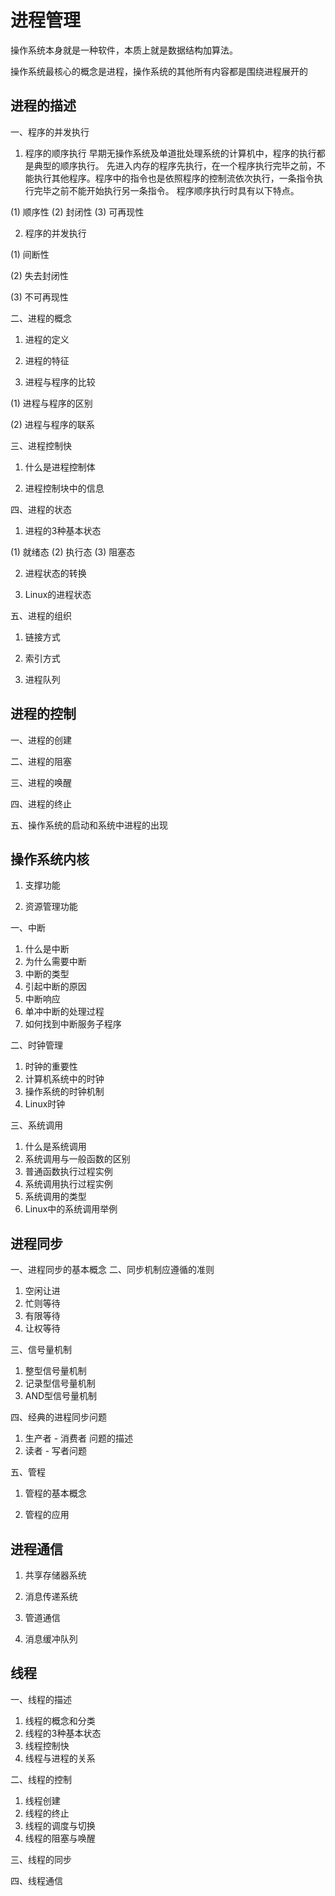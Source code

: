 # 进程管理
操作系统本身就是一种软件，本质上就是数据结构加算法。

操作系统最核心的概念是进程，操作系统的其他所有内容都是围绕进程展开的

## 进程的描述
一、程序的并发执行
1. 程序的顺序执行
早期无操作系统及单道批处理系统的计算机中，程序的执行都是典型的顺序执行。
先进入内存的程序先执行，在一个程序执行完毕之前，不能执行其他程序。程序中的指令也是依照程序的控制流依次执行，一条指令执行完毕之前不能开始执行另一条指令。
程序顺序执行时具有以下特点。

(1) 顺序性
(2) 封闭性
(3) 可再现性


2. 程序的并发执行

(1) 间断性

(2) 失去封闭性

(3) 不可再现性

二、进程的概念

1. 进程的定义

2. 进程的特征

3. 进程与程序的比较

(1) 进程与程序的区别

(2) 进程与程序的联系

三、进程控制快

1. 什么是进程控制体

2. 进程控制块中的信息



四、进程的状态

1. 进程的3种基本状态

(1) 就绪态
(2) 执行态
(3) 阻塞态

2. 进程状态的转换

3. Linux的进程状态

五、进程的组织

1. 链接方式

2. 索引方式

3. 进程队列

## 进程的控制
一、进程的创建

二、进程的阻塞

三、进程的唤醒

四、进程的终止

五、操作系统的启动和系统中进程的出现

## 操作系统内核

1. 支撑功能

2. 资源管理功能

一、中断
1. 什么是中断
2. 为什么需要中断
3. 中断的类型
4. 引起中断的原因
5. 中断响应
6. 单冲中断的处理过程
7. 如何找到中断服务子程序

二、时钟管理
1. 时钟的重要性
2. 计算机系统中的时钟
3. 操作系统的时钟机制
4. Linux时钟

三、系统调用
1. 什么是系统调用
2. 系统调用与一般函数的区别
3. 普通函数执行过程实例
4. 系统调用执行过程实例
5. 系统调用的类型
6. Linux中的系统调用举例


## 进程同步
一、进程同步的基本概念
二、同步机制应遵循的准则

1. 空闲让进
2. 忙则等待
3. 有限等待
4. 让权等待

三、信号量机制

1. 整型信号量机制
2. 记录型信号量机制
3. AND型信号量机制

四、经典的进程同步问题

1. 生产者 - 消费者 问题的描述
2. 读者 - 写者问题

五、管程
1. 管程的基本概念

2. 管程的应用

## 进程通信
1. 共享存储器系统

2. 消息传递系统

3. 管道通信

4. 消息缓冲队列

## 线程
一、线程的描述
1. 线程的概念和分类
2. 线程的3种基本状态
3. 线程控制快
4. 线程与进程的关系

二、线程的控制
1. 线程创建
2. 线程的终止
3. 线程的调度与切换
4. 线程的阻塞与唤醒

三、线程的同步

四、线程通信